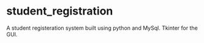 # student_registration

A student registeration system built using python and MySql. Tkinter for the GUI.

